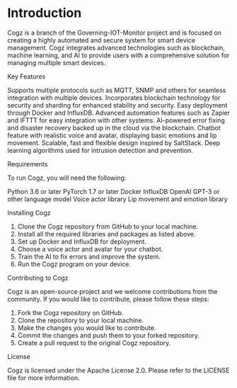 # Introduction

Cogz is a branch of the Governing-IOT-Monitor project and is focused on creating a highly automated and secure system for smart device management.
Cogz integrates advanced technologies such as blockchain, machine learning, and AI to provide users with a comprehensive solution for managing multiple smart devices.

Key Features

Supports multiple protocols such as MQTT, SNMP and others for seamless integration with multiple devices.
Incorporates blockchain technology for security and sharding for enhanced stability and security.
Easy deployment through Docker and InfluxDB.
Advanced automation features such as Zapier and IFTTT for easy integration with other systems.
AI-powered error fixing and disaster recovery backed up in the cloud via the blockchain.
Chatbot feature with realistic voice and avatar, displaying basic emotions and lip movement.
Scalable, fast and flexible design inspired by SaltStack.
Deep learning algorithms used for intrusion detection and prevention.

Requirements

To run Cogz, you will need the following:

Python 3.6 or later
PyTorch 1.7 or later
Docker
InfluxDB
OpenAI GPT-3 or other language model
Voice actor library
Lip movement and emotion library

Installing Cogz

1. Clone the Cogz repository from GitHub to your local machine.
2. Install all the required libraries and packages as listed above.
3. Set up Docker and InfluxDB for deployment.
4. Choose a voice actor and avatar for your chatbot.
5. Train the AI to fix errors and improve the system.
6. Run the Cogz program on your device.

Contributing to Cogz

Cogz is an open-source project and we welcome contributions from the community. If you would like to contribute, please follow these steps:

1. Fork the Cogz repository on GitHub.
2. Clone the repository to your local machine.
3. Make the changes you would like to contribute.
4. Commit the changes and push them to your forked repository.
5. Create a pull request to the original Cogz repository.

License

Cogz is licensed under the Apache License 2.0.
Please refer to the LICENSE file for more information.

